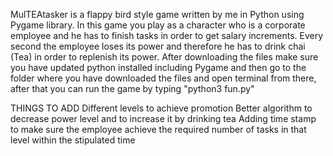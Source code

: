 MulTEAtasker is a flappy bird style game written by me in Python using Pygame library. In this game you play as a character who is a corporate employee and he has to finish tasks in order to get salary increments.
Every second the employee loses its power and therefore he has to drink chai (Tea) in order to replenish its power. 
After downloading the files make sure you have updated python installed including Pygame and then go to the folder where you have downloaded the files and open terminal from there, after that you can run the 
game by typing "python3 fun.py"

THINGS TO ADD
Different levels to achieve promotion
Better algorithm to decrease power level and to increase it by drinking tea
Adding time stamp to make sure the employee achieve the required number of tasks in that level within the stipulated time
